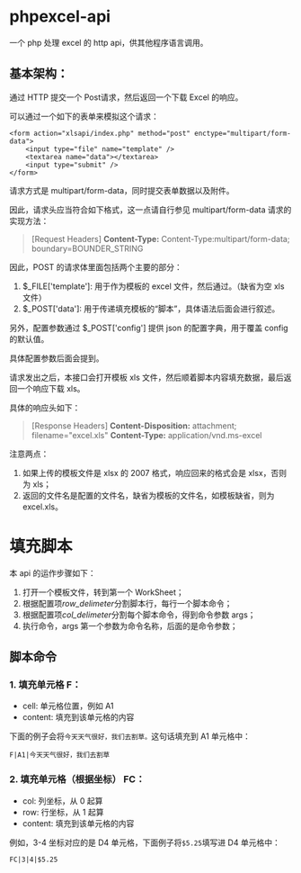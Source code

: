 phpexcel-api
============

一个 php 处理 excel 的 http api，供其他程序语言调用。

基本架构：
---------

通过 HTTP 提交一个 Post请求，然后返回一个下载 Excel 的响应。

可以通过一个如下的表单来模拟这个请求：

```http
<form action="xlsapi/index.php" method="post" enctype="multipart/form-data">
    <input type="file" name="template" />
    <textarea name="data"></textarea>
    <input type="submit" />
</form>
```

请求方式是 multipart/form-data，同时提交表单数据以及附件。

因此，请求头应当符合如下格式，这一点请自行参见 multipart/form-data 请求的实现方法：
> [Request Headers]
> **Content-Type:** Content-Type:multipart/form-data; boundary=BOUNDER_STRING

因此，POST 的请求体里面包括两个主要的部分：

1. $_FILE['template']: 用于作为模板的 excel 文件，然后通过。（缺省为空 xls 文件）
2. $_POST['data']: 用于传递填充模板的“脚本”，具体语法后面会进行叙述。

另外，配置参数通过 $_POST['config'] 提供 json 的配置字典，用于覆盖 config 的默认值。

具体配置参数后面会提到。

请求发出之后，本接口会打开模板 xls 文件，然后顺着脚本内容填充数据，最后返回一个响应下载 xls。

具体的响应头如下：

> [Response Headers]
> **Content-Disposition:** attachment; filename="excel.xls"
> **Content-Type:** application/vnd.ms-excel

注意两点：

1. 如果上传的模板文件是 xlsx 的 2007 格式，响应回来的格式会是 xlsx，否则为 xls；
2. 返回的文件名是配置的文件名，缺省为模板的文件名，如模板缺省，则为 excel.xls。

# 填充脚本

本 api 的运作步骤如下：

1. 打开一个模板文件，转到第一个 WorkSheet；
2. 根据配置项*row_delimeter*分割脚本行，每行一个脚本命令；
3. 根据配置项*col_delimeter*分割每个脚本命令，得到命令参数 args；
4. 执行命令，args 第一个参数为命令名称，后面的是命令参数；

## 脚本命令 

### 1. 填充单元格 **F**：

+ cell: 单元格位置，例如 A1
+ content: 填充到该单元格的内容

下面的例子会将`今天天气很好，我们去割草。`这句话填充到 A1 单元格中：

```text
F|A1|今天天气很好，我们去割草
```

### 2. 填充单元格（根据坐标） **FC**：

+ col: 列坐标，从 0 起算
+ row: 行坐标，从 1 起算
+ content: 填充到该单元格的内容

例如，3-4 坐标对应的是 D4 单元格，下面例子将`$5.25`填写进 D4 单元格中：

```text
FC|3|4|$5.25
```
